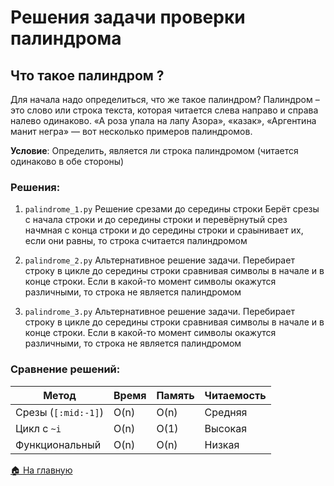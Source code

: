 # Решения задачи проверки палиндрома

## Что такое палиндром ?
Для начала надо определиться, что же такое палиндром?
Палиндром – это слово или строка текста, которая читается слева направо и справа налево одинаково.
«А роза упала на лапу Азора», «казак», «Аргентина манит негра» — вот несколько примеров палиндромов.

**Условие**: Определить, является ли строка палиндромом (читается одинаково в обе стороны)

### Решения:
1. `palindrome_1.py`
Решение срезами до середины строки
Берёт срезы с начала строки и до середины строки и
перевёрнутый срез начмная с конца строки и до середины строки
и сраынивает их, если они равны, то строка считается палиндромом

2. `palindrome_2.py`
Альтернативное решение задачи.
Перебирает строку в цикле до середины строки
сравнивая символы в начале и в конце строки.
Если в какой-то момент символы окажутся различными,
то строка не является палиндромом

3. `palindrome_3.py`
Альтернативное решение задачи.
Перебирает строку в цикле до середины строки
сравнивая символы в начале и в конце строки.
Если в какой-то момент символы окажутся различными,
то строка не является палиндромом


### Сравнение решений:
| Метод               | Время  | Память | Читаемость |
|---------------------|--------|--------|------------|
| Срезы (`[:mid:-1]`) | O(n)   | O(n)   | Средняя    |
| Цикл с `~i`         | O(n)   | O(1)   | Высокая    |
| Функциональный      | O(n)   | O(n)   | Низкая     |

[🏠 На главную](../../README.md)
